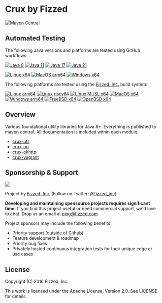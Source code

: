 Crux by Fizzed
==============

[![Maven Central](https://img.shields.io/maven-central/v/com.fizzed/crux?color=blue&style=flat-square)](https://mvnrepository.com/artifact/com.fizzed/crux)

## Automated Testing

The following Java versions and platforms are tested using GitHub workflows:

[![Java 8](https://img.shields.io/github/actions/workflow/status/fizzed/crux/java8.yaml?branch=master&label=Java%208&style=flat-square)](https://github.com/fizzed/crux/actions/workflows/java8.yaml)
[![Java 11](https://img.shields.io/github/actions/workflow/status/fizzed/crux/java11.yaml?branch=master&label=Java%2011&style=flat-square)](https://github.com/fizzed/crux/actions/workflows/java11.yaml)
[![Java 17](https://img.shields.io/github/actions/workflow/status/fizzed/crux/java17.yaml?branch=master&label=Java%2017&style=flat-square)](https://github.com/fizzed/crux/actions/workflows/java17.yaml)
[![Java 21](https://img.shields.io/github/actions/workflow/status/fizzed/crux/java21.yaml?branch=master&label=Java%2021&style=flat-square)](https://github.com/fizzed/crux/actions/workflows/java21.yaml)

[![Linux x64](https://img.shields.io/github/actions/workflow/status/fizzed/crux/java11.yaml?branch=master&label=Linux%20x64&style=flat-square)](https://github.com/fizzed/crux/actions/workflows/java11.yaml)
[![MacOS arm64](https://img.shields.io/github/actions/workflow/status/fizzed/crux/macos-arm64.yaml?branch=master&label=MacOS%20arm64&style=flat-square)](https://github.com/fizzed/crux/actions/workflows/macos-x64.yaml)
[![Windows x64](https://img.shields.io/github/actions/workflow/status/fizzed/crux/windows-x64.yaml?branch=master&label=Windows%20x64&style=flat-square)](https://github.com/fizzed/crux/actions/workflows/windows-x64.yaml)

The following platforms are tested using the [Fizzed, Inc.](http://fizzed.com) build system:

[![Linux arm64](https://img.shields.io/badge/Linux%20arm64-passing-green)](buildx-results.txt)
[![Linux riscv64](https://img.shields.io/badge/Linux%20riscv64-passing-green)](buildx-results.txt)
[![Linux MUSL x64](https://img.shields.io/badge/Linux%20MUSL%20x64-passing-green)](buildx-results.txt)
[![MacOS x64](https://img.shields.io/badge/MacOS%20x64-passing-green)](buildx-results.txt)
[![Windows arm64](https://img.shields.io/badge/Windows%20arm64-passing-green)](buildx-results.txt)
[![FreeBSD x64](https://img.shields.io/badge/FreeBSD%20x64-passing-green)](buildx-results.txt)
[![OpenBSD x64](https://img.shields.io/badge/OpenBSD%20x64-passing-green)](buildx-results.txt)

## Overview

Various foundational utility libraries for Java 8+.  Everything is published
to maven central.  All documentation is included within each module.

 - [crux-util](crux-util)
 - [crux-uri](crux-uri)
 - [crux-okhttp](crux-okhttp)
 - [crux-vagrant](crux-vagrant)

## Sponsorship & Support

![](https://cdn.fizzed.com/github/fizzed-logo-100.png)

Project by [Fizzed, Inc.](http://fizzed.com) (Follow on Twitter: [@fizzed_inc](http://twitter.com/fizzed_inc))

**Developing and maintaining opensource projects requires significant time.** If you find this project useful or need
commercial support, we'd love to chat. Drop us an email at [ping@fizzed.com](mailto:ping@fizzed.com)

Project sponsors may include the following benefits:

 - Priority support (outside of Github)
 - Feature development & roadmap
 - Priority bug fixes
 - Privately hosted continuous integration tests for their unique edge or use cases
 
## License

Copyright (C) 2016 Fizzed, Inc.

This work is licensed under the Apache License, Version 2.0. See LICENSE for details.
